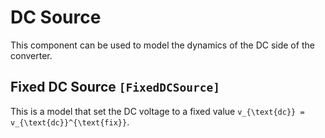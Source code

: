 # DC Source

This component can be used to model the dynamics of the DC side of the converter.

## Fixed DC Source ```[FixedDCSource]```

This is a model that set the DC voltage to a fixed value ``v_{\text{dc}} = v_{\text{dc}}^{\text{fix}}``.
